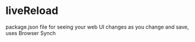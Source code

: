 # liveReload
package.json file for seeing your web UI changes as you change and save, uses Browser Synch
